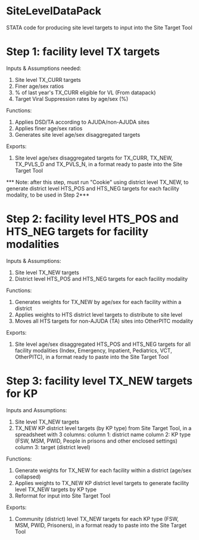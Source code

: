 # SiteLevelDataPack
STATA code for producing site level targets to input into the Site Target Tool

# Step 1: facility level TX targets
Inputs & Assumptions needed:
  1. Site level TX_CURR targets
  2. Finer age/sex ratios
  3. % of last year's TX_CURR eligible for VL (From datapack)
  4. Target Viral Suppression rates by age/sex (%)
  
Functions:
  1. Applies DSD/TA according to AJUDA/non-AJUDA sites 
  2. Applies finer age/sex ratios
  3. Generates site level age/sex disaggregated targets 
  
Exports:
  1. Site level age/sex disaggregated targets for TX_CURR, TX_NEW, TX_PVLS_D and TX_PVLS_N, in a format ready to paste into the Site Target Tool
  
*** Note: after this step, must run "Cookie" using district level TX_NEW, to generate district level HTS_POS and HTS_NEG targets for each facility modality, to be used in Step 2***

# Step 2: facility level HTS_POS and HTS_NEG targets for facility modalities 
Inputs & Assumptions:
  1. Site level TX_NEW targets
  2. District level HTS_POS and HTS_NEG targets for each facility modality 
  
Functions:
  1. Generates weights for TX_NEW by age/sex for each facility within a district
  2. Applies weights to HTS district level targets to distribute to site level 
  3. Moves all HTS targets for non-AJUDA (TA) sites into OtherPITC modality 
  
Exports: 
  1. Site level age/sex disaggregated HTS_POS and HTS_NEG targets for all facility modalities (Index, Emergency, Inpatient, Pediatrics, VCT, OtherPITC), in a format ready to paste into the Site Target Tool

# Step 3: facility level TX_NEW targets for KP
Inputs and Assumptions: 
  1. Site level TX_NEW targets
  2. TX_NEW KP district level targets (by KP type) from Site Target Tool, in a spreadsheet with 3 columns:
      column 1: district name
      column 2: KP type (FSW, MSM, PWID, People in prisons and other enclosed settings)
      column 3: target (district level)
  
Functions:
  1. Generate weights for TX_NEW for each facility within a district (age/sex collapsed)
  2. Applies weights to TX_NEW KP district level targets to generate facility level TX_NEW targets by KP type
  3. Reformat for input into Site Target Tool 
  
Exports:
  1. Community (district) level TX_NEW targets for each KP type (FSW, MSM, PWID, Prisoners), in a format ready to paste into the Site Target Tool 
